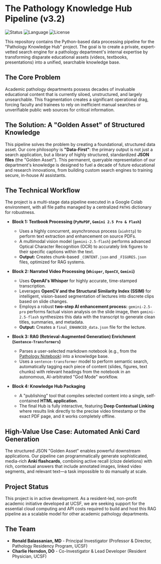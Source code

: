 # The Pathology Knowledge Hub Pipeline (v3.2)

![Status](https://img.shields.io/badge/status-in_development-blue)
![Language](https://img.shields.io/badge/language-Python-brightgreen)
![License](https://img.shields.io/badge/license-MIT-lightgrey)

This repository contains the Python-based data processing pipeline for the "Pathology Knowledge Hub" project. The goal is to create a private, expert-vetted search engine for a pathology department's internal expertise by transforming disparate educational assets (videos, textbooks, presentations) into a unified, searchable knowledge base.

## The Core Problem

Academic pathology departments possess decades of invaluable educational content that is currently siloed, unstructured, and largely unsearchable. This fragmentation creates a significant operational drag, forcing faculty and trainees to rely on inefficient manual searches or unverifiable public web sources for critical information.

## The Solution: A "Golden Asset" of Structured Knowledge

This pipeline solves the problem by creating a foundational, structured data asset. Our core philosophy is **"Data-First"**: the primary output is not just a search application, but a library of highly structured, standardized **JSON files** (the "Golden Asset"). This permanent, queryable representation of our department's knowledge is designed to fuel a decade of future educational and research innovations, from building custom search engines to training secure, in-house AI assistants.

## The Technical Workflow

The project is a multi-stage data pipeline executed in a Google Colab environment, with all file paths managed by a centralized `PATHS` dictionary for robustness.

*   **Block 1: Textbook Processing (`PyMuPDF`, `Gemini 2.5 Pro & Flash`)**
    *   Uses a highly concurrent, asynchronous process (`aiohttp`) to perform text extraction and enhancement on source PDFs.
    *   A multimodal vision model (`gemini-2.5-flash`) performs advanced Optical Character Recognition (OCR) to accurately link figures to their specific captions within the text.
    *   **Output:** Creates chunk-based `_CONTENT.json` and `_FIGURES.json` files, optimized for RAG systems.

*   **Block 2: Narrated Video Processing (`Whisper`, `OpenCV`, `Gemini`)**
    *   Uses **OpenAI's Whisper** for highly accurate, time-stamped transcription.
    *   Leverages **OpenCV and the Structural Similarity Index (SSIM)** for intelligent, vision-based segmentation of lectures into discrete clips based on slide changes.
    *   Employs a robust **two-step AI enhancement process:** `gemini-2.5-pro` performs factual vision analysis on the slide image, then `gemini-2.5-flash` synthesizes this data with the transcript to generate clean titles, summaries, and metadata.
    *   **Output:** Creates a `final_ENHANCED_data.json` file for the lecture.

*   **Block 3: RAG (Retrieval-Augmented Generation) Enrichment (`Sentence-Transformers`)**
    *   Parses a user-selected markdown notebook (e.g., from the [Pathology Notebook](https://pathologynotebook.com/notebook)) into a knowledge base.
    *   Uses a `sentence-transformer` model to perform semantic search, automatically tagging each piece of content (slides, figures, text chunks) with relevant headings from the notebook in an autonomous, AI-arbitrated "God Mode" workflow.

*   **Block 4: Knowledge Hub Packaging**
    *   A "publishing" tool that compiles selected content into a single, self-contained **HTML application**.
    *   The final Hub is fully interactive, featuring **Deep Contextual Linking** where results link directly to the precise video timestamp or the exact PDF page, and it works completely offline.

## High-Value Use Case: Automated Anki Card Generation

The structured JSON "Golden Asset" enables powerful downstream applications. Our pipeline can programmatically generate sophisticated, media-rich **Anki flashcards**, combining active recall (cloze deletions) with rich, contextual answers that include annotated images, linked video segments, and relevant text—a task impossible to do manually at scale.

## Project Status

This project is in active development. As a resident-led, non-profit academic initiative developed at UCSF, we are seeking support for the essential cloud computing and API costs required to build and host this RAG pipeline as a scalable model for other academic pathology departments.

## The Team

*   **Ronald Balassanian, MD** - Principal Investigator (Professor & Director, Pathology Residency Program, UCSF)
*   **Charlie Herndon, DO** - Co-Investigator & Lead Developer (Resident Physician, UCSF)

